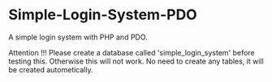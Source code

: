 # Simple-Login-System-PDO
A simple login system with PHP and PDO.

Attention !!! Please create a database called 'simple_login_system' before testing this. Otherwise this will not work. No need to create any tables, it will be created autometically.
